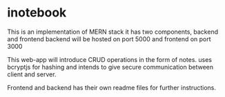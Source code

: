 # inotebook
This is an implementation of MERN stack
it has two components, backend and frontend
backend will be hosted on port 5000 and frontend on port 3000

This web-app will introduce CRUD operations in the form of notes.
uses bcryptjs for hashing and intends to give secure communication between client and server.

Frontend and backend has their own readme files for further instructions.

